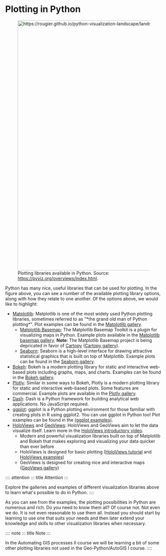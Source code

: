 # Plotting in Python

<figure class="dark-lightalign-center">
<img
src="https://rougier.github.io/python-visualization-landscape/landscape-colors.png"
class="dark-light" width="800"
alt="https://rougier.github.io/python-visualization-landscape/landscape-colors.png" />
<figcaption>Plotting libraries available in Python. Source: <a
href="https://pyviz.org/overviews/index.html">https://pyviz.org/overviews/index.html</a>.</figcaption>
</figure>

Python has many nice, useful libraries that can be used for plotting. In
the figure above, you can see a number of the available plotting library
options, along with how they relate to one another. Of the options
above, we would like to highlight:

-   [Matplotlib](https://matplotlib.org/): Matplotlib is one of the most
    widely used Python plotting libraries, sometimes referred to as
    \"\*the grand old man of Python plotting\*\". Plot examples can be
    found in the [Matplotlib
    gallery](https://matplotlib.org/stable/gallery/index.html).
    -   [Matplotlib Basemap](https://matplotlib.org/basemap/index.html):
        The Matplotlib Basemap Toolkit is a plugin for visualizing maps
        in Python. Example plots available in the [Matplotlib basemap
        gallery](https://matplotlib.org/basemap/users/examples.html).
        **Note**: The Matplotlib Basemap project is being depricated in
        favor of [Cartopy](https://scitools.org.uk/cartopy/docs/latest/)
        ([Cartopy
        gallery](https://scitools.org.uk/cartopy/docs/latest/gallery/index.html)).
    -   [Seaborn](https://seaborn.pydata.org/): Seaborn is a high-level
        interface for drawing attractive statistical graphics that is
        built on top of Matplotlib. Example plots can be found in the
        [Seaborn
        gallery](https://seaborn.pydata.org/examples/index.html).
-   [Bokeh](https://docs.bokeh.org/en/latest/): Bokeh is a modern
    plotting library for static and interactive web-based plots
    including graphs, maps, and charts. Examples can be found in the
    [Bokeh gallery](https://docs.bokeh.org/en/latest/docs/gallery.html).
-   [Plotly](https://plotly.com/python/): Similar in some ways to Bokeh,
    Plotly is a modern plotting library for static and interactive
    web-based plots. Some features are commercial. Example plots are
    available in the [Plotly
    gallery](https://plotly.com/python/basic-charts/).
-   [Dash](https://plotly.com/dash/): Dash is a Python framework for
    building analytical web applications. No JavaScript required.
-   [ggplot](https://yhat.github.io/ggpy/): ggplot is a Python plotting
    environment for those familiar with creating plots in R using
    ggplot2. You can use ggplot in Python too! Plot examples can be
    found in the [(ggplot examples)](https://yhat.github.io/ggpy/).
-   [HoloViews](https://holoviews.org/) and
    [GeoViews](https://geoviews.org/): HoloViews and GeoViews aim to let
    the data visualize itself. Learn more in the [HoloViews introductory
    video](https://www.youtube.com/watch?v=hNsR2H7Lrg0).
    -   Modern and powerful visualization libraries built on top of
        Matplotlib and Bokeh that makes exploring and visualizing your
        data quicker than ever before
    -   HoloViews is designed for basic plotting ([HoloViews
        tutorial](https://holoviews.org/Tutorials/index.html) and
        [HoloViews examples](https://holoviews.org/Examples/index.html))
    -   GeoViews is designed for creating nice and interactive maps
        ([GeoViews gallery](https://geoviews.org/gallery/index.html))

:::: attention
::: title
Attention
:::

Explore the galleries and examples of different visualization libraries
above to learn what\'s possible to do in Python.
::::

As you can see from the examples, the plotting possibilities in Python
are numerous and rich. Do you need to know them all? Of course not. Not
even we do. It is not even reasonable to use them all. Instead you
should start by learning to use one that suits your needs and then later
extend your knowledge and skills to other visualization libraries when
necessary.

:::: note
::: title
Note
:::

In the Automating GIS processes II course we will be learning a bit of
some other plotting libraries not used in the Geo-Python/AutoGIS I
course.
::::
